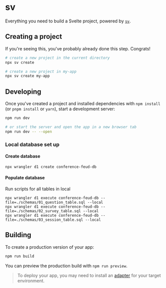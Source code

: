 # sv

Everything you need to build a Svelte project, powered by [`sv`](https://github.com/sveltejs/cli).

## Creating a project

If you're seeing this, you've probably already done this step. Congrats!

```bash
# create a new project in the current directory
npx sv create

# create a new project in my-app
npx sv create my-app
```

## Developing

Once you've created a project and installed dependencies with `npm install` (or `pnpm install` or `yarn`), start a development server:

```bash
npm run dev

# or start the server and open the app in a new browser tab
npm run dev -- --open
```

### Local database set up

#### Create database

```
npx wrangler d1 create conference-feud-db
```

#### Populate database

Run scripts for all tables in local

```
npx wrangler d1 execute conference-feud-db --file=./schemas/01_question_table.sql --local
npx wrangler d1 execute conference-feud-db --file=./schemas/02_survey_table.sql --local
npx wrangler d1 execute conference-feud-db --file=./schemas/03_session_table.sql --local
```

## Building

To create a production version of your app:

```bash
npm run build
```

You can preview the production build with `npm run preview`.

> To deploy your app, you may need to install an [adapter](https://svelte.dev/docs/kit/adapters) for your target environment.
